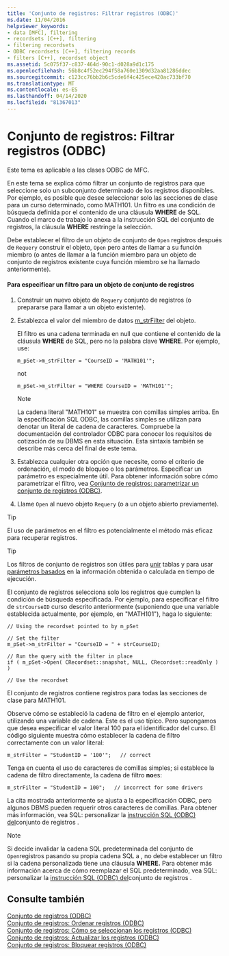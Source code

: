 ```yaml
---
title: 'Conjunto de registros: Filtrar registros (ODBC)'
ms.date: 11/04/2016
helpviewer_keywords:
- data [MFC], filtering
- recordsets [C++], filtering
- filtering recordsets
- ODBC recordsets [C++], filtering records
- filters [C++], recordset object
ms.assetid: 5c075f37-c837-464d-90c1-d028a9d1c175
ms.openlocfilehash: 56b8c4f52ec294f58a760e1309d32aa81286ddec
ms.sourcegitcommit: c123cc76bb2b6c5cde6f4c425ece420ac733bf70
ms.translationtype: MT
ms.contentlocale: es-ES
ms.lasthandoff: 04/14/2020
ms.locfileid: "81367013"
---
```

# <a name="recordset-filtering-records-odbc"></a>Conjunto de registros: Filtrar registros (ODBC)

Este tema es aplicable a las clases ODBC de MFC.

En este tema se explica cómo filtrar un conjunto de registros para que seleccione solo un subconjunto determinado de los registros disponibles. Por ejemplo, es posible que desee seleccionar solo las secciones de clase para un curso determinado, como MATH101. Un filtro es una condición de búsqueda definida por el contenido de una cláusula **WHERE** de SQL. Cuando el marco de trabajo lo anexa a la instrucción SQL del conjunto de registros, la cláusula **WHERE** restringe la selección.

Debe establecer el filtro de un objeto de conjunto de `Open` registros después de `Requery` construir el objeto, `Open` pero antes de llamar a su función miembro (o antes de llamar a la función miembro para un objeto de conjunto de registros existente cuya función miembro se ha llamado anteriormente).

#### <a name="to-specify-a-filter-for-a-recordset-object"></a>Para especificar un filtro para un objeto de conjunto de registros

1. Construir un nuevo objeto de `Requery` conjunto de registros (o prepararse para llamar a un objeto existente).

1. Establezca el valor del miembro de datos [m_strFilter](../../mfc/reference/crecordset-class.md#m_strfilter) del objeto.

   El filtro es una cadena terminada en null que contiene el contenido de la cláusula **WHERE** de SQL, pero no la palabra clave **WHERE**. Por ejemplo, use:

    ```
    m_pSet->m_strFilter = "CourseID = 'MATH101'";
    ```

   not

    ```
    m_pSet->m_strFilter = "WHERE CourseID = 'MATH101'";
    ```

    > [!NOTE]
    >  La cadena literal "MATH101" se muestra con comillas simples arriba. En la especificación SQL ODBC, las comillas simples se utilizan para denotar un literal de cadena de caracteres. Compruebe la documentación del controlador ODBC para conocer los requisitos de cotización de su DBMS en esta situación. Esta sintaxis también se describe más cerca del final de este tema.

1. Establezca cualquier otra opción que necesite, como el criterio de ordenación, el modo de bloqueo o los parámetros. Especificar un parámetro es especialmente útil. Para obtener información sobre cómo parametrizar el filtro, vea [Conjunto de registros: parametrizar un conjunto de registros (ODBC)](../../data/odbc/recordset-parameterizing-a-recordset-odbc.md).

1. Llame `Open` al nuevo objeto `Requery` (o a un objeto abierto previamente).

> [!TIP]
> El uso de parámetros en el filtro es potencialmente el método más eficaz para recuperar registros.

> [!TIP]
> Los filtros de conjunto de registros son útiles para [unir](../../data/odbc/recordset-performing-a-join-odbc.md) tablas y para usar [parámetros basados](../../data/odbc/recordset-parameterizing-a-recordset-odbc.md) en la información obtenida o calculada en tiempo de ejecución.

El conjunto de registros selecciona solo los registros que cumplen la condición de búsqueda especificada. Por ejemplo, para especificar el filtro de `strCourseID` curso descrito anteriormente (suponiendo que una variable establecida actualmente, por ejemplo, en "MATH101"), haga lo siguiente:

```
// Using the recordset pointed to by m_pSet

// Set the filter
m_pSet->m_strFilter = "CourseID = " + strCourseID;

// Run the query with the filter in place
if ( m_pSet->Open( CRecordset::snapshot, NULL, CRecordset::readOnly ) )

// Use the recordset
```

El conjunto de registros contiene registros para todas las secciones de clase para MATH101.

Observe cómo se estableció la cadena de filtro en el ejemplo anterior, utilizando una variable de cadena. Este es el uso típico. Pero supongamos que desea especificar el valor literal 100 para el identificador del curso. El código siguiente muestra cómo establecer la cadena de filtro correctamente con un valor literal:

```
m_strFilter = "StudentID = '100'";   // correct
```

Tenga en cuenta el uso de caracteres de comillas simples; si establece la cadena de filtro directamente, la cadena de filtro **no**es:

```
m_strFilter = "StudentID = 100";   // incorrect for some drivers
```

La cita mostrada anteriormente se ajusta a la especificación ODBC, pero algunos DBMS pueden requerir otros caracteres de comillas. Para obtener más información, vea SQL: personalizar la [instrucción SQL (ODBC) del](../../data/odbc/sql-customizing-your-recordsets-sql-statement-odbc.md)conjunto de registros .

> [!NOTE]
> Si decide invalidar la cadena SQL predeterminada del conjunto de `Open`registros pasando su propia cadena SQL a , no debe establecer un filtro si la cadena personalizada tiene una cláusula **WHERE.** Para obtener más información acerca de cómo reemplazar el SQL predeterminado, vea SQL: personalizar la [instrucción SQL (ODBC) del](../../data/odbc/sql-customizing-your-recordsets-sql-statement-odbc.md)conjunto de registros .

## <a name="see-also"></a>Consulte también

[Conjunto de registros (ODBC)](../../data/odbc/recordset-odbc.md)<br/>
[Conjunto de registros: Ordenar registros (ODBC)](../../data/odbc/recordset-sorting-records-odbc.md)<br/>
[Conjunto de registros: Cómo se seleccionan los registros (ODBC)](../../data/odbc/recordset-how-recordsets-select-records-odbc.md)<br/>
[Conjunto de registros: Actualizar los registros (ODBC)](../../data/odbc/recordset-how-recordsets-update-records-odbc.md)<br/>
[Conjunto de registros: Bloquear registros (ODBC)](../../data/odbc/recordset-locking-records-odbc.md)
